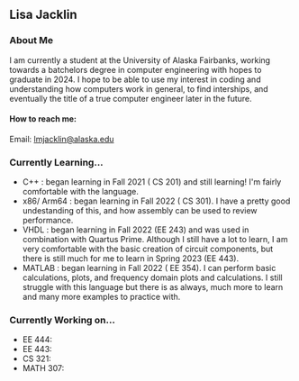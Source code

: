 ## Lisa Jacklin
### About Me
I am currently a student at the University of Alaska Fairbanks, working towards a batchelors degree in computer engineering with hopes to graduate in 2024. I hope to be able to use my interest in coding and understanding how computers work in general, to find interships, and eventually the title of a true computer engineer later in the future.

#### How to reach me:
  Email: lmjacklin@alaska.edu
  
### Currently Learning...
  - C++ : began learning in Fall 2021 ( CS 201) and still learning! I'm fairly comfortable with the language.
  - x86/ Arm64 : began learning in Fall 2022 ( CS 301). I have a pretty good undestanding of this, and how assembly can be used to review performance.
  - VHDL : began learning in Fall 2022 (EE 243) and was used in combination with Quartus Prime. Although I still have a lot to learn, I am very comfortable with the basic creation of circuit components, but there is still much for me to learn in Spring 2023 (EE 443).
  - MATLAB : began learning in Fall 2022 ( EE 354). I can perform basic calculations, plots, and frequency domain plots and calculations. I still struggle with this language but there is as always, much more to learn and many more examples to practice with.

### Currently Working on...
- EE 444: 
- EE 443:
- CS 321:
- MATH 307:

<!--
**LisaJacklin/LisaJacklin** is a ✨ _special_ ✨ repository because its `README.md` (this file) appears on your GitHub profile.

Here are some ideas to get you started:

- 🔭 I’m currently working on ...
- 🌱 I’m currently learning ...
- 👯 I’m looking to collaborate on ...
- 🤔 I’m looking for help with ...
- 💬 Ask me about ...
- 📫 How to reach me: ...
- 😄 Pronouns: ...
- ⚡ Fun fact: ...
-->
